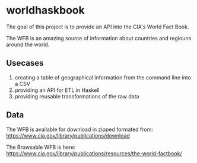 # worldhaskbook

The goal of this project is to provide an API into the CIA's World Fact Book.

The WFB is an amazing source of information about countries and regiouns around the world.

## Usecases
 1. creating a table of geographical information from the command line into a CSV
 1. providing an API for ETL in Haskell
 1. providing reusable transformations of the raw data

## Data
The WFB is available for download in zipped formated from: 
  https://www.cia.gov/library/publications/download

The Browsable WFB is here:
  https://www.cia.gov/library/publications/resources/the-world-factbook/
